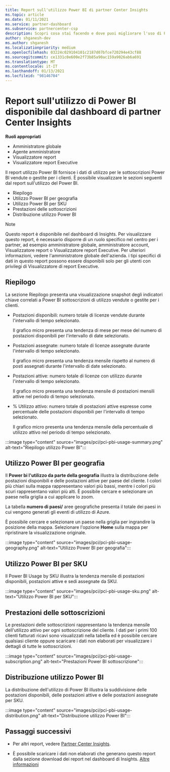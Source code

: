 ```yaml
---
title: Report sull'utilizzo Power BI di partner Center Insights
ms.topic: article
ms.date: 01/11/2021
ms.service: partner-dashboard
ms.subservice: partnercenter-csp
description: Scopri cosa stai facendo e dove puoi migliorare l'uso di Power BI sottoscrizioni che Vendi o Gestisci per i tuoi clienti.
author: shganesh-dev
ms.author: shganesh
ms.localizationpriority: medium
ms.openlocfilehash: 03224c029104101c2187d07bfce720294e43cf88
ms.sourcegitcommit: ce1331c0e600e2f73b85a90ac159a9026ab6a691
ms.translationtype: MT
ms.contentlocale: it-IT
ms.lasthandoff: 01/13/2021
ms.locfileid: "98146704"
---
```

# <a name="power-bi-usage-report-available-from-the-partner-center-insights-dashboard"></a>Report sull'utilizzo di Power BI disponibile dal dashboard di partner Center Insights

**Ruoli appropriati**
- Amministratore globale
- Agente amministratore
- Visualizzatore report
- Visualizzatore report Executive

Il report utilizzo Power BI fornisce i dati di utilizzo per le sottoscrizioni Power BI vendute o gestite per i clienti. È possibile visualizzare le sezioni seguenti dal report sull'utilizzo del Power BI.

- Riepilogo
- Utilizzo Power BI per geografia
- Utilizzo Power BI per SKU
- Prestazioni delle sottoscrizioni
- Distribuzione utilizzo Power BI

 > [!NOTE]
 > Questo report è disponibile nel dashboard di Insights. Per visualizzare questo report, è necessario disporre di un ruolo specifico nel centro per i partner, ad esempio amministratore globale, amministratore account, Visualizzatore report o Visualizzatore report Executive. Per ulteriori informazioni, vedere l'amministratore globale dell'azienda. i tipi specifici di dati in questo report possono essere disponibili solo per gli utenti con privilegi di Visualizzatore di report Executive.

## <a name="summary"></a>Riepilogo

La sezione Riepilogo presenta una visualizzazione snapshot degli indicatori chiave correlati a Power BI sottoscrizioni di utilizzo vendute o gestite per i clienti. 

- Postazioni disponibili: numero totale di licenze vendute durante l'intervallo di tempo selezionato.

   Il grafico micro presenta una tendenza di mese per mese del numero di postazioni disponibili per l'intervallo di date selezionato.

- Postazioni assegnate: numero totale di licenze assegnate durante l'intervallo di tempo selezionato.

   Il grafico micro presenta una tendenza mensile rispetto al numero di posti assegnati durante l'intervallo di date selezionato.

- Postazioni attive: numero totale di licenze con utilizzo durante l'intervallo di tempo selezionato. 

   Il grafico micro presenta una tendenza mensile di postazioni mensili attive nel periodo di tempo selezionato.

- % Utilizzo attivo: numero totale di postazioni attive espresse come percentuale delle postazioni disponibili per l'intervallo di tempo selezionato. 

   Il grafico micro presenta una tendenza mensile della percentuale di utilizzo attivo nel periodo di tempo selezionato.

:::image type="content" source="images/pci/pci-pbi-usage-summary.png" alt-text="Riepilogo utilizzo Power BI":::

## <a name="power-bi-usage-by-geography"></a>Utilizzo Power BI per geografia

Il **Power bi l'utilizzo da parte della geografia** illustra la distribuzione delle postazioni disponibili e delle postazioni attive per paese del cliente. I colori più chiari sulla mappa rappresentano valori più bassi, mentre i colori più scuri rappresentano valori più alti. È possibile cercare e selezionare un paese nella griglia a cui applicare lo zoom.

La tabella **numero di paesi/** aree geografiche presenta il totale dei paesi in cui vengono generati gli eventi di utilizzo di Azure.

È possibile cercare e selezionare un paese nella griglia per ingrandire la posizione della mappa. Selezionare l'opzione **Home** sulla mappa per ripristinare la visualizzazione originale.

:::image type="content" source="images/pci/pci-pbi-usage-geography.png" alt-text="Utilizzo Power BI per geografia":::

## <a name="power-bi-usage-by-sku"></a>Utilizzo Power BI per SKU

Il Power BI Usage by SKU illustra la tendenza mensile di postazioni disponibili, postazioni attive e sedi assegnate da SKU.

:::image type="content" source="images/pci/pci-pbi-usage-sku.png" alt-text="Utilizzo Power BI per SKU":::

## <a name="subscriptions-performance"></a>Prestazioni delle sottoscrizioni

Le prestazioni delle sottoscrizioni rappresentano la tendenza mensile dell'utilizzo attivo per ogni sottoscrizione del cliente. I dati per i primi 100 clienti fatturati ricavi sono visualizzati nella tabella ed è possibile cercare qualsiasi cliente oppure scaricare i dati non elaborati per visualizzare i dettagli di tutte le sottoscrizioni.

:::image type="content" source="images/pci/pci-pbi-usage-subscription.png" alt-text="Prestazioni Power BI sottoscrizione":::

## <a name="power-bi-usage-distribution"></a>Distribuzione utilizzo Power BI

La distribuzione dell'utilizzo di Power BI illustra la suddivisione delle postazioni disponibili, delle postazioni attive e delle postazioni assegnate per SKU.

:::image type="content" source="images/pci/pci-pbi-usage-distribution.png" alt-text="Distribuzione utilizzo Power BI":::

## <a name="next-steps"></a>Passaggi successivi

- Per altri report, vedere [Partner Center Insights](partner-center-insights.md).

- È possibile scaricare i dati non elaborati che generano questo report dalla sezione download dei report nel dashboard di Insights. [Altre informazioni](pci-download-reports.md) 
